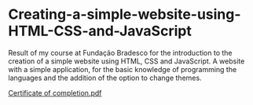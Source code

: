 # Creating-a-simple-website-using-HTML-CSS-and-JavaScript
Result of my course at Fundação Bradesco for the introduction to the creation of a simple website using HTML, CSS and JavaScript.
A website with a simple application, for the basic knowledge of programming the languages and the addition of the option to change themes.


[Certificate of completion.pdf](https://github.com/Gabriel-Osmar/Creating-a-simple-website-using-HTML-CSS-and-JavaScript/files/15314816/Certificado.de.conclusao.pdf)
